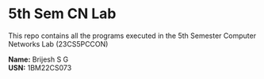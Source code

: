 # 5th Sem CN Lab
This repo contains all the programs executed in the 5th Semester Computer Networks Lab (23CS5PCCON)

**Name:** Brijesh S G  
**USN:** 1BM22CS073
